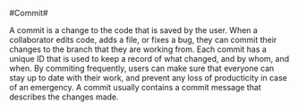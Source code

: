 #Commit#

A commit is a change to the code that is saved by the user. When a collaborator edits code, adds a file, or fixes a bug, they can commit their changes to the branch that they are working from. Each commit has a unique ID that is used to keep a record of what changed, and by whom, and when. By commiting frequently, users can make sure that everyone can stay up to date with their work, and prevent any loss of producticity in case of an emergency. A commit usually contains a commit message that describes the changes made. 